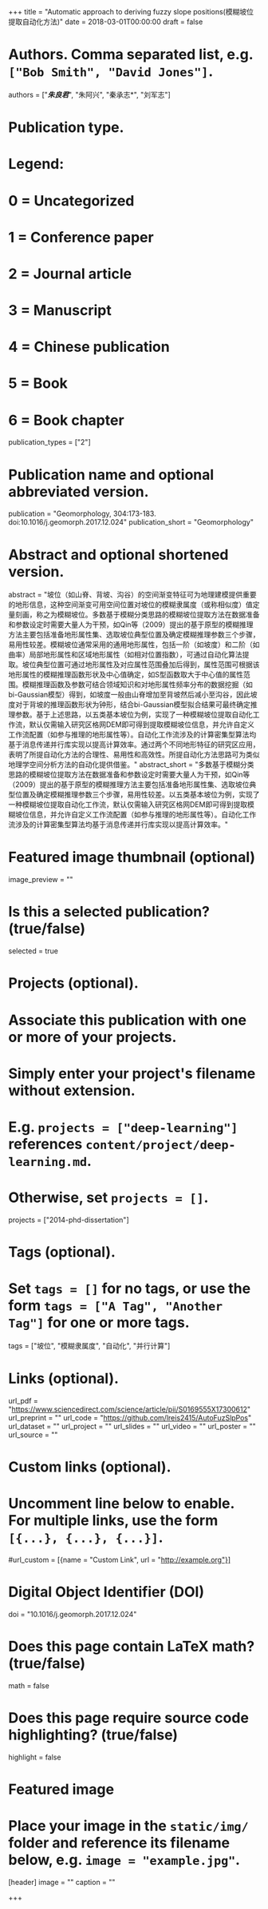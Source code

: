 +++
title = "Automatic approach to deriving fuzzy slope positions(模糊坡位提取自动化方法)"
date = 2018-03-01T00:00:00
draft = false

# Authors. Comma separated list, e.g. `["Bob Smith", "David Jones"]`.
authors = ["<b><I>朱良君</I></b>", "朱阿兴", "秦承志*", "刘军志"]

# Publication type.
# Legend:
# 0 = Uncategorized
# 1 = Conference paper
# 2 = Journal article
# 3 = Manuscript
# 4 = Chinese publication
# 5 = Book
# 6 = Book chapter
publication_types = ["2"]

# Publication name and optional abbreviated version.
publication = "Geomorphology, 304:173-183. doi:10.1016/j.geomorph.2017.12.024"
publication_short = "Geomorphology"

# Abstract and optional shortened version.
abstract = "坡位（如山脊、背坡、沟谷）的空间渐变特征可为地理建模提供重要的地形信息，这种空间渐变可用空间位置对坡位的模糊隶属度（或称相似度）值定量刻画，称之为模糊坡位。多数基于模糊分类思路的模糊坡位提取方法在数据准备和参数设定时需要大量人为干预，如Qin等（2009）提出的基于原型的模糊推理方法主要包括准备地形属性集、选取坡位典型位置及确定模糊推理参数三个步骤，易用性较差。模糊坡位通常采用的通用地形属性，包括一阶（如坡度）和二阶（如曲率）局部地形属性和区域地形属性（如相对位置指数），可通过自动化算法提取。坡位典型位置可通过地形属性及对应属性范围叠加后得到，属性范围可根据该地形属性的模糊推理函数形状及中心值确定，如S型函数取大于中心值的属性范围。模糊推理函数及参数可结合领域知识和对地形属性频率分布的数据挖掘（如bi-Gaussian模型）得到，如坡度一般由山脊增加至背坡然后减小至沟谷，因此坡度对于背坡的推理函数形状为钟形，结合bi-Gaussian模型拟合结果可最终确定推理参数。基于上述思路，以五类基本坡位为例，实现了一种模糊坡位提取自动化工作流，默认仅需输入研究区格网DEM即可得到提取模糊坡位信息，并允许自定义工作流配置（如参与推理的地形属性等）。自动化工作流涉及的计算密集型算法均基于消息传递并行库实现以提高计算效率。通过两个不同地形特征的研究区应用，表明了所提自动化方法的合理性、易用性和高效性。所提自动化方法思路可为类似地理学空间分析方法的自动化提供借鉴。"
abstract_short = "多数基于模糊分类思路的模糊坡位提取方法在数据准备和参数设定时需要大量人为干预，如Qin等（2009）提出的基于原型的模糊推理方法主要包括准备地形属性集、选取坡位典型位置及确定模糊推理参数三个步骤，易用性较差。以五类基本坡位为例，实现了一种模糊坡位提取自动化工作流，默认仅需输入研究区格网DEM即可得到提取模糊坡位信息，并允许自定义工作流配置（如参与推理的地形属性等）。自动化工作流涉及的计算密集型算法均基于消息传递并行库实现以提高计算效率。"

# Featured image thumbnail (optional)
image_preview = ""

# Is this a selected publication? (true/false)
selected = true

# Projects (optional).
#   Associate this publication with one or more of your projects.
#   Simply enter your project's filename without extension.
#   E.g. `projects = ["deep-learning"]` references `content/project/deep-learning.md`.
#   Otherwise, set `projects = []`.
projects = ["2014-phd-dissertation"]

# Tags (optional).
#   Set `tags = []` for no tags, or use the form `tags = ["A Tag", "Another Tag"]` for one or more tags.
tags = ["坡位", "模糊隶属度", "自动化", "并行计算"]

# Links (optional).
url_pdf = "https://www.sciencedirect.com/science/article/pii/S0169555X17300612"
url_preprint = ""
url_code = "https://github.com/lreis2415/AutoFuzSlpPos"
url_dataset = ""
url_project = ""
url_slides = ""
url_video = ""
url_poster = ""
url_source = ""

# Custom links (optional).
#   Uncomment line below to enable. For multiple links, use the form `[{...}, {...}, {...}]`.
#url_custom = [{name = "Custom Link", url = "http://example.org"}]

# Digital Object Identifier (DOI)
doi = "10.1016/j.geomorph.2017.12.024"

# Does this page contain LaTeX math? (true/false)
math = false

# Does this page require source code highlighting? (true/false)
highlight = false

# Featured image
# Place your image in the `static/img/` folder and reference its filename below, e.g. `image = "example.jpg"`.
[header]
image = ""
caption = ""

+++
